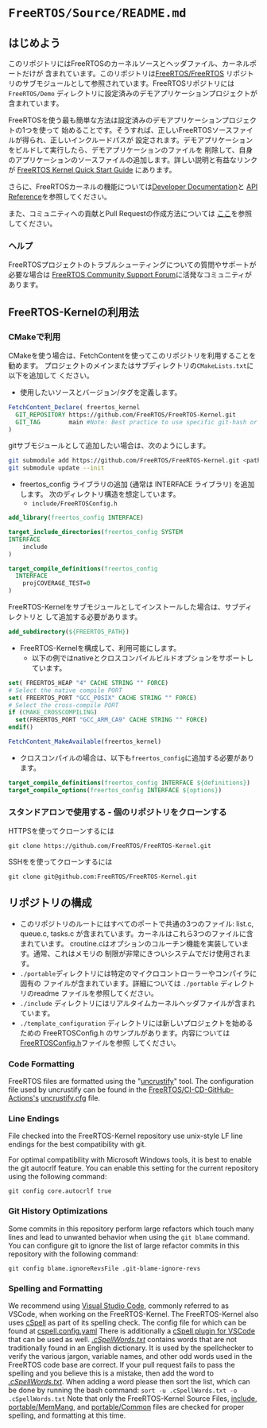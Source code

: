 # `FreeRTOS/Source/README.md`

## はじめよう

このリポジトリにはFreeRTOSのカーネルソースとヘッダファイル、カーネルポートだけが
含まれています。このリポジトリは[FreeRTOS/FreeRTOS](https://github.com/FreeRTOS/FreeRTOS)
リポジトリのサブモジュールとして参照されています。FreeRTOSリポジトリには
```FreeRTOS/Demo``` ディレクトリに設定済みのデモアプリケーションプロジェクトが含まれています。

FreeRTOSを使う最も簡単な方法は設定済みのデモアプリケーションプロジェクトの1つを使って
始めることです。そうすれば、正しいFreeRTOSソースファイルが得られ、正しいインクルードパスが
設定されます。デモアプリケーションをビルドして実行したら、デモアプリケーションのファイルを
削除して、自身のアプリケーションのソースファイルの追加します。詳しい説明と有益なリンクが
[FreeRTOS Kernel Quick Start Guide](https://www.FreeRTOS.org/FreeRTOS-quick-start-guide.html)
にあります。

さらに、FreeRTOSカーネルの機能については[Developer Documentation](https://www.FreeRTOS.org/features.html)と
[API Reference](https://www.FreeRTOS.org/a00106.html)を参照してください。

また、コミュニティへの貢献とPull Requestの作成方法については
[ここ](https://github.com/FreeRTOS/FreeRTOS-Kernel/tree/30f6061f48e2d54625d31e72ada6f5c474fba99f/.github/CONTRIBUTING.md)を参照してください。

### ヘルプ

FreeRTOSプロジェクトのトラブルシューティングについての質問やサポートが必要な場合は
[FreeRTOS Community Support Forum](https://forums.freertos.org)に活発なコミュニティが
あります。

## FreeRTOS-Kernelの利用法

### CMakeで利用

CMakeを使う場合は、FetchContentを使ってこのリポジトリを利用することを勧めます。
プロジェクトのメインまたはサブディレクトリの`CMakeLists.txt`に以下を追加して
ください。

- 使用したいソースとバージョン/タグを定義します。

```cmake
FetchContent_Declare( freertos_kernel
  GIT_REPOSITORY https://github.com/FreeRTOS/FreeRTOS-Kernel.git
  GIT_TAG        main #Note: Best practice to use specific git-hash or tagged version
)
```

gitサブモジュールとして追加したい場合は、次のようにします。

```bash
git submodule add https://github.com/FreeRTOS/FreeRTOS-Kernel.git <path of the submodule>
git submodule update --init
```

- freertos_config ライブラリの追加 (通常は INTERFACE ライブラリ) を追加します。
  次のディレクトリ構造を想定しています。
  - `include/FreeRTOSConfig.h`

```cmake
add_library(freertos_config INTERFACE)

target_include_directories(freertos_config SYSTEM
INTERFACE
    include
)

target_compile_definitions(freertos_config
  INTERFACE
    projCOVERAGE_TEST=0
)
```

FreeRTOS-Kernelをサブモジュールとしてインストールした場合は、サブディレクトリと
して追加する必要があります。

```cmake
add_subdirectory(${FREERTOS_PATH})
```

- FreeRTOS-Kernelを構成して、利用可能にします。
  - 以下の例ではnativeとクロスコンパイルビルドオプションをサポートしています。

```cmake
set( FREERTOS_HEAP "4" CACHE STRING "" FORCE)
# Select the native compile PORT
set( FREERTOS_PORT "GCC_POSIX" CACHE STRING "" FORCE)
# Select the cross-compile PORT
if (CMAKE_CROSSCOMPILING)
  set(FREERTOS_PORT "GCC_ARM_CA9" CACHE STRING "" FORCE)
endif()

FetchContent_MakeAvailable(freertos_kernel)
```

- クロスコンパイルの場合は、以下も`freertos_config`に追加する必要があります。

```cmake
target_compile_definitions(freertos_config INTERFACE ${definitions})
target_compile_options(freertos_config INTERFACE ${options})
```

### スタンドアロンで使用する - 個のリポジトリをクローンする

HTTPSを使ってクローンするには

```
git clone https://github.com/FreeRTOS/FreeRTOS-Kernel.git
```

SSHをを使ってクローンするには

```
git clone git@github.com:FreeRTOS/FreeRTOS-Kernel.git
```

## リポジトリの構成

- このリポジトリのルートにはすべてのポートで共通の3つのファイル: list.c, queue.c,
  tasks.c が含まれています。カーネルはこれら3つのファイルに含まれています。
  croutine.cはオプションのコルーチン機能を実装しています。通常、これはメモリの
  制限が非常にきついシステムでだけ使用されます。
- ```./portable```ディレクトリには特定のマイクロコントローラーやコンパイラに固有の
  ファイルが含まれています。詳細については ```./portable``` ディレクトリのreadme
  ファイルを参照してください。
- ```./include``` ディレクトリにはリアルタイムカーネルヘッダファイルが含まれています。
- ```./template_configuration``` ディレクトリには新しいプロジェクトを始めるための
  FreeRTOSConfig.h のサンプルがあります。内容については
  [FreeRTOSConfig.h](examples/template_configuration/FreeRTOSConfig.h)ファイルを参照
  してください。

### Code Formatting

FreeRTOS files are formatted using the
"[uncrustify](https://github.com/uncrustify/uncrustify)" tool.
The configuration file used by uncrustify can be found in the
[FreeRTOS/CI-CD-GitHub-Actions's](https://github.com/FreeRTOS/CI-CD-Github-Actions)
[uncrustify.cfg](https://github.com/FreeRTOS/CI-CD-Github-Actions/tree/main/formatting)
file.

### Line Endings

File checked into the FreeRTOS-Kernel repository use unix-style LF line endings
for the best compatibility with git.

For optimal compatibility with Microsoft Windows tools, it is best to enable
the git autocrlf feature. You can enable this setting for the current
repository using the following command:

```
git config core.autocrlf true
```

### Git History Optimizations

Some commits in this repository perform large refactors which touch many lines
and lead to unwanted behavior when using the `git blame` command. You can
configure git to ignore the list of large refactor commits in this repository
with the following command:

```
git config blame.ignoreRevsFile .git-blame-ignore-revs
```

### Spelling and Formatting

We recommend using [Visual Studio Code](https://code.visualstudio.com),
commonly referred to as VSCode, when working on the FreeRTOS-Kernel.
The FreeRTOS-Kernel also uses [cSpell](https://cspell.org/) as part of its
spelling check. The config file for which can be found at [cspell.config.yaml](cspell.config.yaml)
There is additionally a
[cSpell plugin for VSCode](https://marketplace.visualstudio.com/items?itemName=streetsidesoftware.code-spell-checker)
that can be used as well.
*[.cSpellWords.txt](.github/.cSpellWords.txt)* contains words that are not
traditionally found in an English dictionary. It is used by the spellchecker
to verify the various jargon, variable names, and other odd words used in the
FreeRTOS code base are correct. If your pull request fails to pass the spelling
and you believe this is a mistake, then add the word to
*[.cSpellWords.txt](.github/.cSpellWords.txt)*. When adding a word please
then sort the list, which can be done by running the bash command:
`sort -u .cSpellWords.txt -o .cSpellWords.txt`
Note that only the FreeRTOS-Kernel Source Files, [include](include),
[portable/MemMang](portable/MemMang), and [portable/Common](portable/Common)
files are checked for proper spelling, and formatting at this time.
